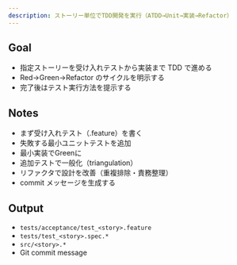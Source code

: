 ```yaml
---
description: ストーリー単位でTDD開発を実行（ATDD→Unit→実装→Refactor）
---
```


## Goal
- 指定ストーリーを受け入れテストから実装まで TDD で進める
- Red→Green→Refactor のサイクルを明示する
- 完了後はテスト実行方法を提示する

## Notes
- まず受け入れテスト（.feature）を書く
- 失敗する最小ユニットテストを追加
- 最小実装でGreenに
- 追加テストで一般化（triangulation）
- リファクタで設計を改善（重複排除・責務整理）
- commit メッセージを生成する

## Output
- `tests/acceptance/test_<story>.feature`
- `tests/test_<story>.spec.*`
- `src/<story>.*`
- Git commit message
